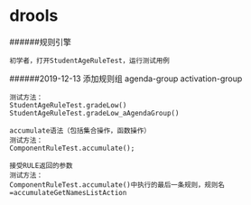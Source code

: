# drools
######规则引擎

    初学者，打开StudentAgeRuleTest，运行测试用例
    
######2019-12-13
    添加规则组
    agenda-group
    activation-group
    
    测试方法：
    StudentAgeRuleTest.gradeLow()
    StudentAgeRuleTest.gradeLow_aAgendaGroup()
    
    accumulate语法（包括集合操作，函数操作）
    测试方法：
    ComponentRuleTest.accumulate();
    
    接受RULE返回的参数
    测试方法：
    ComponentRuleTest.accumulate()中执行的最后一条规则，规则名=accumulateGetNamesListAction
    

